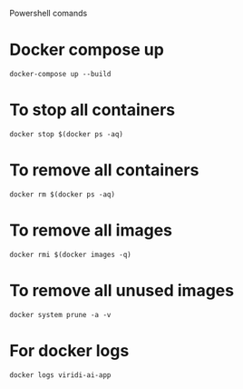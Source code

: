 Powershell comands

# Docker compose up

    docker-compose up --build

# To stop all containers

    docker stop $(docker ps -aq)

# To remove all containers

    docker rm $(docker ps -aq)

# To remove all images

    docker rmi $(docker images -q)

# To remove all unused images

    docker system prune -a -v

# For docker logs

    docker logs viridi-ai-app